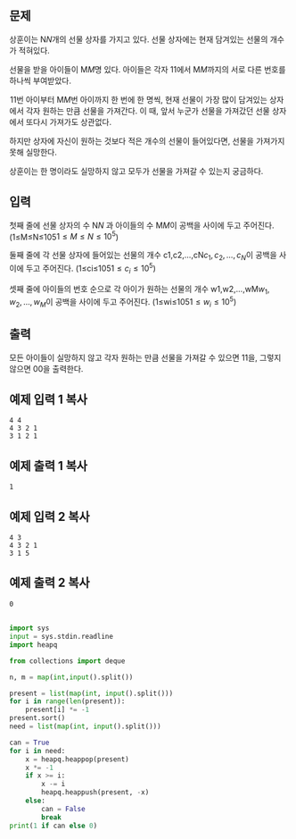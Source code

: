 ## 문제

상훈이는 N$N$개의 선물 상자를 가지고 있다. 선물 상자에는 현재 담겨있는 선물의 개수가 적혀있다.

선물을 받을 아이들이 M$M$명 있다. 아이들은 각자 1$1$에서 M$M$까지의 서로 다른 번호를 하나씩 부여받았다.

 1$1$번 아이부터 M$M$번 아이까지 한 번에 한 명씩, 현재 선물이 가장 많이 담겨있는 상자에서 각자 원하는 만큼 선물을 가져간다. 이 때, 앞서 누군가 선물을 가져갔던 선물 상자에서 또다시 가져가도 상관없다.

하지만 상자에 자신이 원하는 것보다 적은 개수의 선물이 들어있다면, 선물을 가져가지 못해 실망한다.

상훈이는 한 명이라도 실망하지 않고 모두가 선물을 가져갈 수 있는지 궁금하다.

## 입력

첫째 줄에 선물 상자의 수 N$N$ 과 아이들의 수 M$M$이 공백을 사이에 두고 주어진다. (1≤M≤N≤105$1\le M \le N\le 10^5$)

둘째 줄에 각 선물 상자에 들어있는 선물의 개수 c1,c2,…,cN$c_1,c_2,\ldots ,c_N$이 공백을 사이에 두고 주어진다. (1≤ci≤105$1\le c_i\le 10^5$)

셋째 줄에 아이들의 번호 순으로 각 아이가 원하는 선물의 개수 w1,w2,…,wM$w_1,w_2,\ldots ,w_M$이 공백을 사이에 두고 주어진다. (1≤wi≤105$1\le w_i\le 10^5$)

## 출력

모든 아이들이 실망하지 않고 각자 원하는 만큼 선물을 가져갈 수 있으면 1$1$을, 그렇지 않으면 0$0$을 출력한다.

## 예제 입력 1 복사

```
4 4
4 3 2 1
3 1 2 1
```

## 예제 출력 1 복사

```
1
```

## 예제 입력 2 복사

```
4 3
4 3 2 1
3 1 5
```

## 예제 출력 2 복사

```
0
```

## 


```python
import sys
input = sys.stdin.readline
import heapq

from collections import deque

n, m = map(int,input().split())

present = list(map(int, input().split()))
for i in range(len(present)):
    present[i] *= -1
present.sort()
need = list(map(int, input().split()))

can = True
for i in need:
    x = heapq.heappop(present)
    x *= -1
    if x >= i:
        x -= i
        heapq.heappush(present, -x)
    else:
        can = False
        break
print(1 if can else 0)
```
